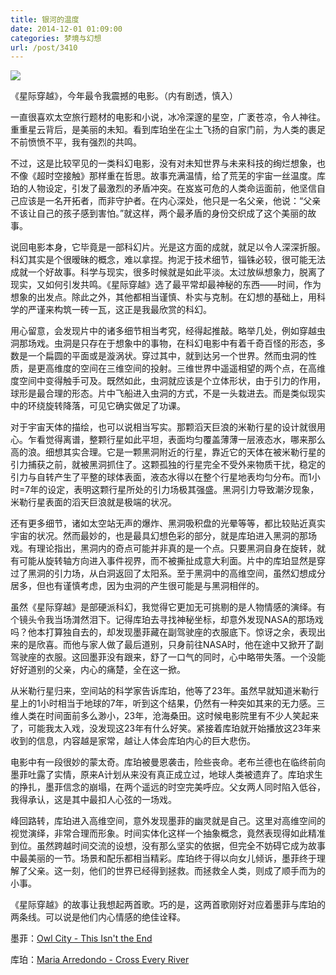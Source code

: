 ```yaml
---
title: 银河的温度
date: 2014-12-01 01:09:00
categories: 梦境与幻想
url: /post/3410
---
```


![](https://storageapi.fleek.co/0a3a8890-e65e-47ce-93d7-0442b9209d38-bucket/blog/posts/2014-12/12-01/1.jpg)

《星际穿越》，今年最令我震撼的电影。（内有剧透，慎入）

一直很喜欢太空旅行题材的电影和小说，冰冷深邃的星空，广袤苍凉，令人神往。重重星云背后，是美丽的未知。看到库珀坐在尘土飞扬的自家门前，为人类的裹足不前愤愤不平，我有强烈的共鸣。

不过，这是比较罕见的一类科幻电影，没有对未知世界与未来科技的绚烂想象，也不像《超时空接触》那样重在哲思。故事充满温情，给了荒芜的宇宙一丝温度。库珀的人物设定，引发了最激烈的矛盾冲突。在岌岌可危的人类命运面前，他坚信自己应该是一名开拓者，而非守护者。在内心深处，他只是一名父亲，他说：“父亲不该让自己的孩子感到害怕。”就这样，两个最矛盾的身份交织成了这个美丽的故事。

说回电影本身，它毕竟是一部科幻片。光是这方面的成就，就足以令人深深折服。科幻其实是个很暧昧的概念，难以拿捏。拘泥于技术细节，锱铢必较，很可能无法成就一个好故事。科学与现实，很多时候就是如此平淡。太过放纵想象力，脱离了现实，又如何引发共鸣。《星际穿越》选了最平常却最神秘的东西——时间，作为想象的出发点。除此之外，其他都相当谨慎、朴实与克制。在幻想的基础上，用科学的严谨来构筑一砖一瓦，这正是我最欣赏的科幻。

用心留意，会发现片中的诸多细节相当考究，经得起推敲。略举几处，例如穿越虫洞那场戏。虫洞是只存在于想象中的事物，在科幻电影中有着千奇百怪的形态，多数是一个扁圆的平面或是漩涡状。穿过其中，就到达另一个世界。然而虫洞的性质，是更高维度的空间在三维空间的投射。三维世界中遥遥相望的两个点，在高维度空间中变得触手可及。既然如此，虫洞就应该是个立体形状，由于引力的作用，球形是最合理的形态。片中飞船进入虫洞的方式，不是一头栽进去。而是类似现实中的环绕旋转降落，可见它确实做足了功课。

对于宇宙天体的描绘，也可以说相当写实。那颗滔天巨浪的米勒行星的设计就很用心。乍看觉得离谱，整颗行星如此平坦，表面均匀覆盖薄薄一层液态水，哪来那么高的浪。细想其实合理。它是一颗黑洞附近的行星，靠近它的天体在被米勒行星的引力捕获之前，就被黑洞抓住了。这颗孤独的行星完全不受外来物质干扰，稳定的引力与自转产生了平整的球体表面，液态水得以在整个行星地表均匀分布。而1小时=7年的设定，表明这颗行星所处的引力场极其强盛。黑洞引力导致潮汐现象，米勒行星表面的滔天巨浪就是极端的状况。

还有更多细节，诸如太空站无声的爆炸、黑洞吸积盘的光晕等等，都比较贴近真实宇宙的状况。然而最妙的，也是最具幻想色彩的部分，就是库珀进入黑洞的那场戏。有理论指出，黑洞内的奇点可能并非真的是一个点。只要黑洞自身在旋转，就有可能从旋转轴方向进入事件视界，而不被撕扯成意大利面。片中的库珀显然是穿过了黑洞的引力场，从白洞返回了太阳系。至于黑洞中的高维空间，虽然幻想成分居多，但也有谨慎考虑，因为虫洞的产生很可能是与黑洞相伴的。

虽然《星际穿越》是部硬派科幻，我觉得它更加无可挑剔的是人物情感的演绎。有个镜头令我当场潸然泪下。记得库珀去寻找神秘坐标，却意外发现NASA的那场戏吗？他本打算独自去的，却发现墨菲藏在副驾驶座的衣服底下。惊讶之余，表现出来的是欣喜。而他与家人做了最后道别，只身前往NASA时，他在途中又掀开了副驾驶座的衣服。这回墨菲没有跟来，舒了一口气的同时，心中略带失落。一个没能好好道别的父亲，内心的痛楚，全在这一掀。

从米勒行星归来，空间站的科学家告诉库珀，他等了23年。虽然早就知道米勒行星上的1小时相当于地球的7年，听到这个结果，仍然有一种突如其来的无力感。三维人类在时间面前多么渺小，23年，沧海桑田。这时候电影院里有不少人笑起来了，可能我太入戏，没发现这23年有什么好笑。紧接着库珀就开始播放这23年来收到的信息，内容越是家常，越让人体会库珀内心的巨大悲伤。

电影中有一段很妙的蒙太奇。库珀被曼恩袭击，险些丧命。老布兰德也在临终前向墨菲吐露了实情，原来A计划从来没有真正成立过，地球人类被遗弃了。库珀求生的挣扎，墨菲信念的崩塌，在两个遥远的时空完美呼应。父女两人同时陷入低谷，我得承认，这是其中最扣人心弦的一场戏。

峰回路转，库珀进入高维空间，意外发现墨菲的幽灵就是自己。这里对高维空间的视觉演绎，非常合理而形象。时间实体化这样一个抽象概念，竟然表现得如此精准到位。虽然跨越时间交流的设想，没有那么坚实的依据，但完全不妨碍它成为故事中最美丽的一节。场景和配乐都相当精彩。库珀终于得以向女儿倾诉，墨菲终于理解了父亲。这一刻，他们的世界已经得到拯救。而拯救全人类，则成了顺手而为的小事。

《星际穿越》的故事让我想起两首歌。巧的是，这两首歌刚好对应着墨菲与库珀的两条线。可以说是他们内心情感的绝佳诠释。

墨菲：[Owl City - This Isn't the End](http://music.163.com/#/song?id=28727863)

库珀：[Maria Arredondo - Cross Every River](http://music.163.com/#/song?id=3026485)